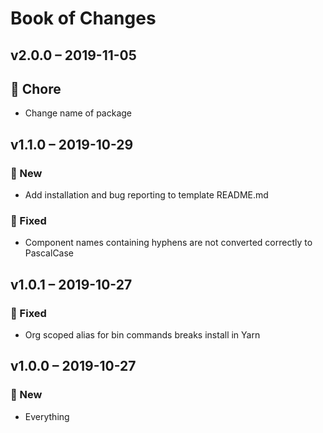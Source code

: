 # Book of Changes

## v2.0.0 – 2019-11-05

## 🏡 Chore

- Change name of package

## v1.1.0 – 2019-10-29

### 🚀 New

- Add installation and bug reporting to template README.md

### 🐛 Fixed

- Component names containing hyphens are not converted correctly to PascalCase

## v1.0.1 – 2019-10-27

### 🐛 Fixed

- Org scoped alias for bin commands breaks install in Yarn

## v1.0.0 – 2019-10-27

### 🚀 New

- Everything
